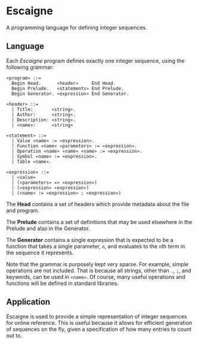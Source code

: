 # Escaigne

A programming language for defining integer sequences.

## Language

Each _Escaigne_ program defines exactly one integer sequence, using the following grammar:

```
«program» ::=
  Begin Head.      «header»     End Head.
  Begin Prelude.   «statements» End Prelude.
  Begin Generator. «expression» End Generator.

«header» ::=
  | Title:       «string».
  | Author:      «string».
  | Description: «string».
  | «name»:      «string»

«statement» ::=
  | Value «name» := «expression».
  | Function «name» «parameters» := «expression».
  | Operation «name» «name» «name» := «expression».
  | Symbol «name» := «expression».
  | Table «name».

«expression» ::=
  | «value»
  | («parameters» => «expression»)
  | («expression» «expression»)
  | («name» := «expression» ; «expression»)
```

The **Head** contains a set of headers which provide metadata about the file and program.

The **Prelude** contains a set of definitions that may be used elsewhere in the Prelude and also in the Generator.

The **Generator** contains a single expression that is expected to be a function that takes a single parameter, `n`, and evaluates to the `n`th term in the sequence it represents.

Note that the grammar is purposely kept very sparse. For example, simple operations are not included. That is because all strings, other than `.`, `;`, and keywords, can be used in `«name»`. Of course, many useful operations and functions will be defined in standard libraries.

## Application

Escaigne is used to provide a simple representation of integer sequences for online reference. This is useful because it allows for efficient generation of sequences on the fly, given a specification of how many entries to count out to.
